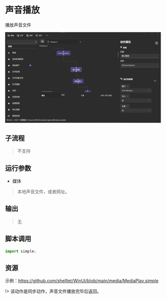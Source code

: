 # 声音播放 
播放声音文件

![MediaPlay](./images/01.png ':size=90%')

## 子流程
> 不支持


## 运行参数

* 媒体
> 本地声音文件，或者网址。


## 输出

> 无    


## 脚本调用

```python
import simple;

```


## 资源

示例：https://github.com/shelllet/WinUi/blob/main/media/MediaPlay.simple


!> 该动作是同步动作，声音文件播放完毕后返回。
